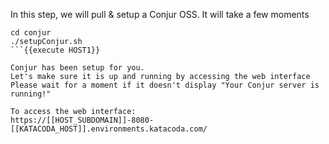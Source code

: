 In this step, we will pull & setup a Conjur OSS. 
It will take a few moments

```
cd conjur
./setupConjur.sh 
```{{execute HOST1}}

Conjur has been setup for you.
Let's make sure it is up and running by accessing the web interface
Please wait for a moment if it doesn't display "Your Conjur server is running!"

To access the web interface:
https://[[HOST_SUBDOMAIN]]-8080-[[KATACODA_HOST]].environments.katacoda.com/
